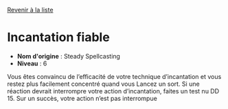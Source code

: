 [Revenir à la liste](list.md)

# Incantation fiable

 * **Nom d'origine** : Steady Spellcasting
 * **Niveau** : 6


<p>Vous êtes convaincu de l’efficacité de votre technique d’incantation et vous restez plus facilement concentré quand vous Lancez un sort. Si une réaction devrait interrompre votre action d’incantation, faites un test nu DD 15. Sur un succès, votre action n’est pas interrompue</p>